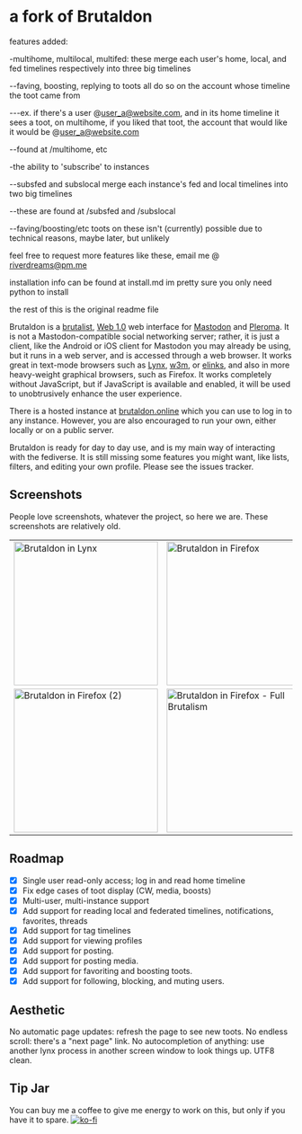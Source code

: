 # a fork of Brutaldon

features added:

-multihome, multilocal, multifed: these merge each user's home, local, and fed timelines respectively into three big timelines

--faving, boosting, replying to toots all do so on the account whose timeline the toot came from

---ex. if there's a user @user_a@website.com, and in its home timeline it sees a toot, on multihome, if you liked that toot, the account that would like it would be @user_a@website.com

--found at /multihome, etc

-the ability to 'subscribe' to instances

--subsfed and subslocal merge each instance's fed and local timelines into two big timelines

--these are found at /subsfed and /subslocal

--faving/boosting/etc toots on these isn't (currently) possible due to technical reasons, maybe later, but unlikely


feel free to request more features like these, email me @ riverdreams@pm.me

installation info can be found at install.md
im pretty sure you only need python to install

the rest of this is the original readme file



Brutaldon is a [brutalist][0], [Web 1.0][0.5] web interface for [Mastodon][1] and [Pleroma][p]. It is not a Mastodon-compatible social networking server; rather, it is just a client, like the Android or iOS client for Mastodon you may already be using, but it runs in a web server, and is accessed through a web browser. It works great in text-mode browsers such as [Lynx][2], [w3m][3], or [elinks][4], and also in more heavy-weight graphical browsers, such as Firefox. It works completely without JavaScript, but if JavaScript is available and enabled, it will be used to unobtrusively enhance the user experience.

[0]:http://brutalistwebsites.com/
[0.5]: https://en.wikipedia.org/wiki/Web_2.0#%22Web_1.0%22
[1]: https://joinmastodon.org/
[2]: https://lynx.browser.org/
[3]: https://w3m.sourceforge.net/
[4]: http://elinks.or.cz/
[p]: https://pleroma.social/

There is a hosted instance at [brutaldon.online][hosted] which you can use to log in to any instance. However, you are also encouraged to run your own, either locally or on a public server. 

[hosted]: https://brutaldon.online/

Brutaldon is ready for day to day use, and is my main way of interacting with the fediverse. It is still missing some features you might want, like lists, filters, and editing your own profile.
Please see the issues tracker.

## Screenshots

People love screenshots, whatever the project, so here we are. These screenshots are relatively old.

<table>
 <tr>
   <td>
     <img alt="Brutaldon in Lynx" src="/docs/screenshots/screenshot-lynx.png?raw=true" title="Brutaldon in Lynx" width="256" />
   </td>
   <td>
     <img alt="Brutaldon in Firefox" src="/docs/screenshots/screenshot-firefox.png?raw=true" title="Brutaldon in Firefox" width="256" />
   </td>
  </tr>
  <tr>
    <td>
      <img alt="Brutaldon in Firefox (2)" src="/docs/screenshots/screenshot-firefox-2.png?raw=true" title="Brutaldon in Firefox (2)" width="256" />
    </td>
    <td>
      <img alt="Brutaldon in Firefox - Full Brutalism" src="/docs/screenshots/screenshot-firefox-brutalist.png?raw=true" title="Brutaldon in Firefox - Full Brutalism" width="256" />
    </td>
    <td>
      <img alt="Brutaldon in Firefox - Full Brutalism (2)" src="/docs/screenshots/screenshot-firefox-brutalist-2.png?raw=true" title="Brutaldon in Firefox - Full Brutalism (2)" width="256" />
    </td>
  </tr>
</table>






## Roadmap

* [X] Single user read-only access; log in and read home timeline
* [X] Fix edge cases of toot display (CW, media, boosts)
* [X] Multi-user, multi-instance support
* [X] Add support for reading local and federated timelines, notifications, favorites, threads
* [X] Add support for tag timelines
* [X] Add support for viewing profiles
* [X] Add support for posting.
* [X] Add support for posting media.
* [X] Add support for favoriting and boosting toots.
* [X] Add support for following, blocking, and muting users.

## Aesthetic

No automatic page updates: refresh the page to see new toots. No endless scroll: there's a "next page" link. No autocompletion of anything: use another lynx process in another screen window to look things up. UTF8 clean.

## Tip Jar

You can buy me a coffee to give me energy to work on this, but only if you have it to spare.
[![ko-fi](https://www.ko-fi.com/img/donate_sm.png)](https://ko-fi.com/D1D7QBZC)
